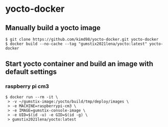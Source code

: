 # yocto-docker

## Manually build a yocto image
```
$ git clone https://github.com/kimd98/yocto-docker.git yocto-docker
$ docker build --no-cache --tag "gumstix2021lena/yocto:latest" yocto-docker
```

## Start yocto container and build an image with default settings
  ### raspberry pi cm3
  ```
  $ docker run --rm -it \
   > -v ~/gumstix-image:/yocto/build/tmp/deploy/images \
   > -e MACHINE=raspberrypi-cm3 \
   > -e IMAGE=gumstix-console-image \
   > -e UID=$(id -u) -e GID=$(id -g) \
   > gumstix2021lena/yocto:latest
```

 ```
